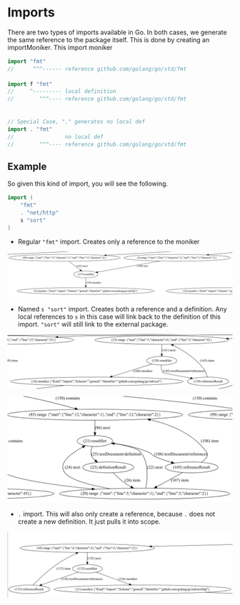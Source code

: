# Imports

There are two types of imports available in Go. In both cases, we generate the same reference
to the package itself. This is done by creating an importMoniker. This import moniker

```go
import "fmt"
//      ^^^------ reference github.com/golang/go/std/fmt

import f "fmt"
//     ^--------- local definition
//        ^^^---- reference github.com/golang/go/std/fmt


// Special Case, "." generates no local def
import . "fmt"
//                no local def
//        ^^^---- reference github.com/golang/go/std/fmt
```

## Example

So given this kind of import, you will see the following.

```go
import (
	"fmt"
	. "net/http"
	s "sort"
)
```

- Regular `"fmt"` import. Creates only a reference to the moniker

![fmt_import](/docs/media/fmt_import.png)

- Named `s "sort"` import. Creates both a reference and a definition. Any local
references to `s` in this case will link back to the definition of this import.
`"sort"` will still link to the external package.

![sort_import](/docs/media/sort_import.png)

![s_definition](/docs/media/s_definition.png)

- `.` import. This will also only create a reference, because `.` does not
create a new definition. It just pulls it into scope.

![http_import](docs/media/http_import.png)
